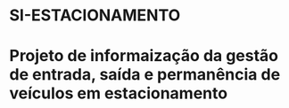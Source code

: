 # SI-ESTACIONAMENTO
# Projeto de informaização da gestão de entrada, saída e permanência de veículos em estacionamento
#
